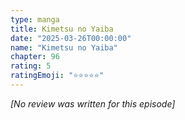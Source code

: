 ```yaml
---
type: manga
title: Kimetsu no Yaiba
date: "2025-03-26T00:00:00"
name: "Kimetsu no Yaiba"
chapter: 96
rating: 5
ratingEmoji: "⭐️⭐️⭐️⭐️⭐️"
---
```


_[No review was written for this episode]_